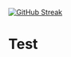 [![GitHub Streak](https://github-readme-streak-stats.herokuapp.com?user=Tjorven-Liebe&theme=onedark&hide_border=true&date_format=M%20j%5B%2C%20Y%5D)](https://git.io/streak-stats)
<h1>Test</h1>
